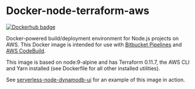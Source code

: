 # Docker-node-terraform-aws

[![Dockerhub badge](http://dockeri.co/image/jch254/docker-node-terraform-aws)](https://hub.docker.com/r/jch254/docker-node-terraform-aws)

Docker-powered build/deployment environment for Node.js projects on AWS. This Docker image is intended for use with [Bitbucket Pipelines](https://bitbucket.org/product/features/pipelines) and [AWS CodeBuild](https://aws.amazon.com/codebuild).

This image is based on node:9-alpine and has Terraform 0.11.7, the AWS CLI and Yarn installed (see Dockerfile for all other installed utilities).

See [serverless-node-dynamodb-ui](https://github.com/jch254/serverless-node-dynamodb-ui) for an example of this image in action.
